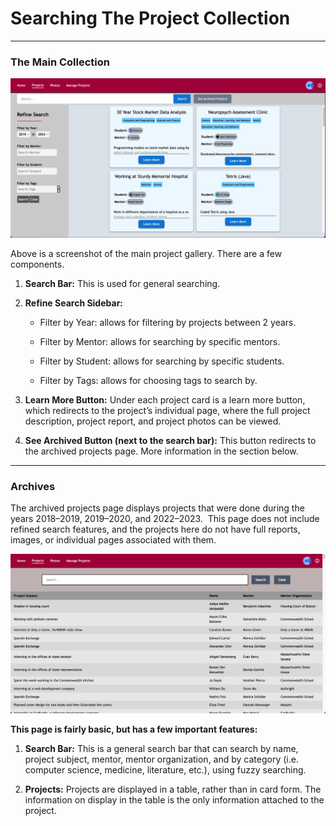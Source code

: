 # Searching The Project Collection

<hr>

### The Main Collection

![Main Collection](/src/client/docs/students/mainpage.png)

Above is a screenshot of the main project gallery. There are a few components.

1. **Search Bar:** This is used for general searching.

2. **Refine Search Sidebar:** 

   - Filter by Year: allows for filtering by projects between 2 years.

   - Filter by Mentor: allows for searching by specific mentors.

   - Filter by Student: allows for searching by specific students.

   - Filter by Tags: allows for choosing tags to search by.

3. **Learn More Button:** Under each project card is a learn more button, which redirects to the project’s individual page, where the full project description, project report, and project photos can be viewed.

4. **See Archived Button (next to the search bar):** This button redirects to the archived projects page. More information in the section below.

<hr>

### Archives

The archived projects page displays projects that were done during the years 2018–2019, 2019–2020, and 2022–2023.  This page does not include refined search features, and the projects here do not have full reports, images, or individual pages associated with them. 

![Archives Collection](/src/client/docs/students/archivespage.png)

**This page is fairly basic, but has a few important features:**

1. **Search Bar:** This is a general search bar that can search by name, project subject, mentor, mentor organization, and by category (i.e. computer science, medicine, literature, etc.), using fuzzy searching.

2. **Projects:** Projects are displayed in a table, rather than in card form. The information on display in the table is the only information attached to the project.
